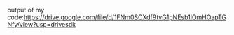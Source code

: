 output of my code:https://drive.google.com/file/d/1FNm0SCXdf9tvG1pNEsb1lOmHOapTGNfy/view?usp=drivesdk

